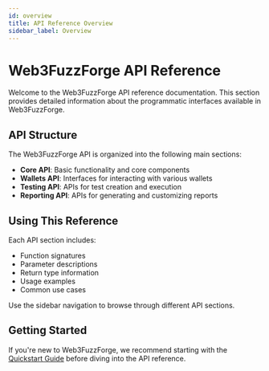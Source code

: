 ```yaml
---
id: overview
title: API Reference Overview
sidebar_label: Overview
---
```


# Web3FuzzForge API Reference

Welcome to the Web3FuzzForge API reference documentation. This section provides detailed information about the programmatic interfaces available in Web3FuzzForge.

## API Structure

The Web3FuzzForge API is organized into the following main sections:

- **Core API**: Basic functionality and core components
- **Wallets API**: Interfaces for interacting with various wallets
- **Testing API**: APIs for test creation and execution
- **Reporting API**: APIs for generating and customizing reports

## Using This Reference

Each API section includes:

- Function signatures
- Parameter descriptions
- Return type information
- Usage examples
- Common use cases

Use the sidebar navigation to browse through different API sections.

## Getting Started

If you're new to Web3FuzzForge, we recommend starting with the [Quickstart Guide](/docs/quickstart) before diving into the API reference. 
